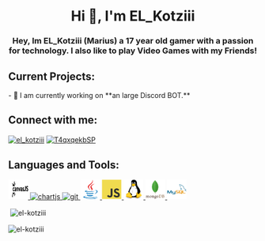 <h1 align="center">Hi 👋, I'm EL_Kotziii</h1>
<h3 align="center">Hey, Im EL_Kotziii (Marius) a 17 year old gamer with a passion for technology. I also like to play Video Games with my Friends!</h3>

<h2 align="left">Current Projects:</h2>
- 🔭 I am currently working on **an large Discord BOT.**

<h2 align="left">Connect with me:</h2>
<p align="left">
<a href="https://www.youtube.com/c/el_kotziii" target="blank"><img align="center" src="https://raw.githubusercontent.com/rahuldkjain/github-profile-readme-generator/master/src/images/icons/Social/youtube.svg" alt="el_kotziii" height="30" width="40" /></a>
<a href="https://discord.gg/T4qxqekbSP" target="blank"><img align="center" src="https://raw.githubusercontent.com/rahuldkjain/github-profile-readme-generator/master/src/images/icons/Social/discord.svg" alt="T4qxqekbSP" height="30" width="40" /></a>
</p>

<h2 align="left">Languages and Tools:</h2>
<p align="left"> <a href="https://canvasjs.com" target="_blank" rel="noreferrer"> <img src="https://raw.githubusercontent.com/Hardik0307/Hardik0307/master/assets/canvasjs-charts.svg" alt="canvasjs" width="40" height="40"/> </a> <a href="https://www.chartjs.org" target="_blank" rel="noreferrer"> <img src="https://www.chartjs.org/media/logo-title.svg" alt="chartjs" width="40" height="40"/> </a> <a href="https://git-scm.com/" target="_blank" rel="noreferrer"> <img src="https://www.vectorlogo.zone/logos/git-scm/git-scm-icon.svg" alt="git" width="40" height="40"/> </a> <a href="https://www.java.com" target="_blank" rel="noreferrer"> <img src="https://raw.githubusercontent.com/devicons/devicon/master/icons/java/java-original.svg" alt="java" width="40" height="40"/> </a> <a href="https://developer.mozilla.org/en-US/docs/Web/JavaScript" target="_blank" rel="noreferrer"> <img src="https://raw.githubusercontent.com/devicons/devicon/master/icons/javascript/javascript-original.svg" alt="javascript" width="40" height="40"/> </a> <a href="https://www.linux.org/" target="_blank" rel="noreferrer"> <img src="https://raw.githubusercontent.com/devicons/devicon/master/icons/linux/linux-original.svg" alt="linux" width="40" height="40"/> </a> <a href="https://www.mongodb.com/" target="_blank" rel="noreferrer"> <img src="https://raw.githubusercontent.com/devicons/devicon/master/icons/mongodb/mongodb-original-wordmark.svg" alt="mongodb" width="40" height="40"/> </a> <a href="https://www.mysql.com/" target="_blank" rel="noreferrer"> <img src="https://raw.githubusercontent.com/devicons/devicon/master/icons/mysql/mysql-original-wordmark.svg" alt="mysql" width="40" height="40"/> </a> <a href="https://www.sqlite.org/" target="_blank" rel="noreferrer"> </a> </p>

<p>&nbsp;<img align="center" src="https://github-readme-stats.vercel.app/api?username=el-kotziii&show_icons=true&locale=en" alt="el-kotziii" /></p>

<p><img align="center" src="https://github-readme-streak-stats.herokuapp.com/?user=el-kotziii&" alt="el-kotziii" /></p>
